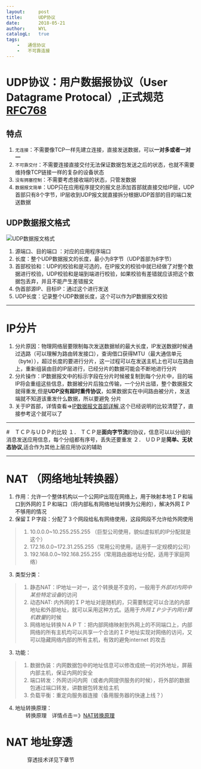 ```yaml
---
layout:     post
title:      UDP协议
date:       2018-05-21
author:     WYL
catalogL:   true
tags:
    -   通信协议
    -   不可靠连接
---
```


#   UDP协议：用户数据报协议（User Datagrame Protocal）,正式规范[RFC768](https://tools.ietf.org/html/rfc768)
##  特点
1. `无连接`：不需要像TCP一样先建立连接，直接发送数据，可以**一对多或者一对一**
2. `不可靠交付`：不需要连接直接交付无法保证数据包发送之后的状态，也就不需要维持像TCP链接一样的复杂的设备状态
3. `没有拥塞控制`：不需要考虑接收端的状态，只管发数据
4. `数据报文简单`：UDP只在应用程序提交的报文总添加首部就直接交给IP层，UDP首部只有8个字节，IP层收到UDP报文就直接拆分根据UDP首部的目的端口发送数据

##  UDP数据报文格式
![UDP数据报文格式](https://img-blog.csdn.net/20160313152631284)  

1.  源端口、目的端口 ：对应的应用程序端口
2.  长度：整个UDP数据报文的长度，最小为8字节（UDP首部为8字节）
3.  首部校验和：UDP的校验和是可选的，在IP报文的校验中就已经做了对整个数据进行校验，UDP校验和是端到端进行校验，如果校验有差错就应该把这个数据包丢弃，并且不能产生差错报文
4.  伪首部源IP、目标IP：通过这个进行发送
5.  UDP长度：记录整个UDP数据长度，这个可以作为IP数据报文校验

---
#   IP分片
1.  分片原因：物理网络层要限制每次发送数据帧的最大长度，IP发送数据时候通过选路（可以理解为路由转发接口），查询借口获得MTU（最大通信单元（byte）），超过长度的要进行分片，这一过程可以在发送主机上也可以在路由上，重新组装由目的IP层进行，已经分片的数据可能会不断地进行分片
2.  分片操作：IP数据报文中的标示字段在分片时候被复制到每个分片中，目的端IP将会重组这些信息，数据被分片后独立传输，一个分片出错，整个数据报文就得重发,但是**UDP没有超时重传协议**，如果数据实在中间路由被分片，发送端就不知道该重发什么数据，所以要避免 分片
3.  关于IP首部，详情查看=>[IP数据报文首部详解](https://blog.csdn.net/jhg1204/article/details/41624169),这个已经说明的比较清楚了，直接参考这个就可以了   

---
#　ＴＣＰ与ＵＤＰ的比较
１．  ＴＣＰ是**面向字节流**的协议，信息可以以分组的消息发送应用信息，每个分组都有序号，丢失还要重发
２．  ＵＤＰ是**简单、无状态协议**,适合作为其他上层应用协议的辅助

---
#   NAT （网络地址转换器）

1.  作用：允许一个整体机构以一个公网IP出现在网络上，用于映射本地ＩＰ和端口到外网的ＩＰ和端口（将内部私有网络地址转换为公用的），解决外网ＩＰ不够用的情况
2.   保留ＩＰ字段：分配了３个网段给私有网络使用，这段网段不允许给外网使用
>   1.  10.0.0.0~10.255.255.255  （巨型公司使用，貌似虚拟机的IP分配就是这个）
>   2.  172.16.0.0~172.31.255.255（常用公司使用，适用于一定规模的公司）
>   3.  192.168.0.0~192.168.255.255（常用路由器地址分配，适用于家庭网络）
3.  类型分类：
>   1.  静态NAT：IP地址一对一，这个转换是不变的，一般用于*外部对内网中某些特定设备*的访问
>   2.  动态NAT: 内外网的ＩＰ地址对是随机的，只需要制定可以合法的内部地址和外部地址，就可以采用这种方式。适用于*外网ＩＰ少于内网计算机数量*的时候
>   3.  网络地址转换ＮＡＰＴ：把内部网络映射到外网上的不同端口上，内部网络的所有主机均可以共享一个合法的ＩＰ地址实现对网络的访问，又可以隐藏网络内部的所有主机，有效的避免internet 的攻击
3.   功能：
>   1.  数据伪装：内网数据包中的地址信息可以修改成统一的对外地址，屏蔽内部主机，保证内网的安全
>   2.  端口转发：外网访问内网（或者内网提供服务的时候），将外部的数据包通过端口转发，讲数据包转发给主机
>   3.  负载平衡：重定向服务器连接（备用服务器的快速上线？）
4.  地址转换原理：     
　　转换原理　详情点击＝》[NAT转换原理](https://blog.csdn.net/hzhsan/article/details/45038265)

# NAT 地址穿透      
　　　　穿透技术详见下章节
   
